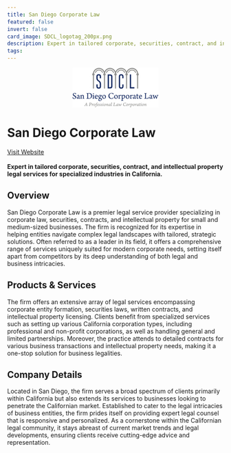 ```yaml
---
title: San Diego Corporate Law
featured: false
invert: false
card_image: SDCL_logotag_200px.png
description: Expert in tailored corporate, securities, contract, and intellectual property legal services for specialized industries in California.
tags: 
---
```


<div align="center">
<a href="https://sdcorporatelaw.com/">
<img src="SDCL_logotag_200px.png" alt="Logo" style="min-width: 200px; max-width: 600px; height: auto;" >
</a>
</div>

# San Diego Corporate Law
<a href="https://sdcorporatelaw.com/">Visit Website</a>
<br>
<br>
**Expert in tailored corporate, securities, contract, and intellectual property legal services for specialized industries in California.**

## Overview
San Diego Corporate Law is a premier legal service provider specializing in corporate law, securities, contracts, and intellectual property for small and medium-sized businesses. The firm is recognized for its expertise in helping entities navigate complex legal landscapes with tailored, strategic solutions. Often referred to as a leader in its field, it offers a comprehensive range of services uniquely suited for modern corporate needs, setting itself apart from competitors by its deep understanding of both legal and business intricacies.
## Products & Services 
The firm offers an extensive array of legal services encompassing corporate entity formation, securities laws, written contracts, and intellectual property licensing. Clients benefit from specialized services such as setting up various California corporation types, including professional and non-profit corporations, as well as handling general and limited partnerships. Moreover, the practice attends to detailed contracts for various business transactions and intellectual property needs, making it a one-stop solution for business legalities.
## Company Details 
Located in San Diego, the firm serves a broad spectrum of clients primarily within California but also extends its services to businesses looking to penetrate the Californian market. Established to cater to the legal intricacies of business entities, the firm prides itself on providing expert legal counsel that is responsive and personalized. As a cornerstone within the Californian legal community, it stays abreast of current market trends and legal developments, ensuring clients receive cutting-edge advice and representation.

